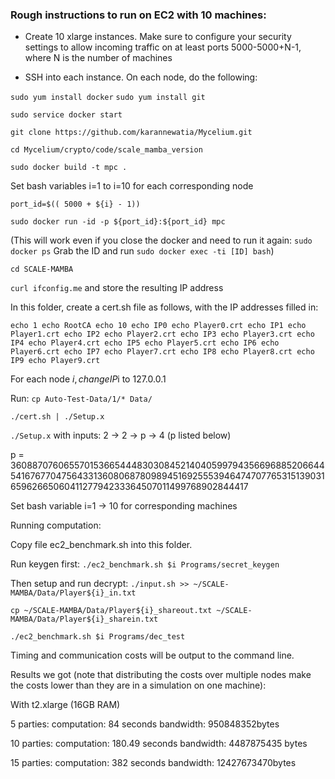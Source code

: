 ### Rough instructions to run on EC2 with 10 machines:

- Create 10 xlarge instances. Make sure to configure your security settings to allow incoming traffic on at least ports 5000-5000+N-1, where N is the number of machines

- SSH into each instance. On each node, do the following:

`sudo yum install docker`
`sudo yum install git`

`sudo service docker start`

`git clone https://github.com/karannewatia/Mycelium.git`

`cd Mycelium/crypto/code/scale_mamba_version`

`sudo docker build -t mpc . `

Set bash variables i=1 to i=10 for each corresponding node

`port_id=$(( 5000 + ${i} - 1))`

`sudo docker run -id -p ${port_id}:${port_id} mpc `

(This will work even if you close the docker and need  to run it again:
`sudo docker ps`
Grab the ID and run `sudo docker exec -ti [ID] bash`)

`cd SCALE-MAMBA`

`curl ifconfig.me` and store the resulting IP address

In this folder, create a cert.sh file as follows, with the IP addresses filled in:

`echo 1
echo RootCA
echo 10
echo IP0
echo Player0.crt
echo IP1
echo Player1.crt
echo IP2
echo Player2.crt
echo IP3
echo Player3.crt
echo IP4
echo Player4.crt
echo IP5
echo Player5.crt
echo IP6
echo Player6.crt
echo IP7
echo Player7.crt
echo IP8
echo Player8.crt
echo IP9
echo Player9.crt`

For each node $i, change IP$i to 127.0.0.1

Run:
`cp Auto-Test-Data/1/* Data/`

`./cert.sh | ./Setup.x`

`./Setup.x` with inputs: 2 -> 2 -> p -> 4 (p listed below)

p = 3608870760655701536654448303084521404059979435669688520664454167677047564331360806878098945169255539464747077653151390316596266506041127794233364507011499768902844417

Set bash variable i=1 -> 10 for corresponding machines

Running computation:

Copy file ec2_benchmark.sh into this folder.

Run keygen first:
`./ec2_benchmark.sh $i Programs/secret_keygen`

Then setup and run decrypt:
`./input.sh >> ~/SCALE-MAMBA/Data/Player${i}_in.txt`

`cp ~/SCALE-MAMBA/Data/Player${i}_shareout.txt ~/SCALE-MAMBA/Data/Player${i}_sharein.txt`

`./ec2_benchmark.sh $i Programs/dec_test `


Timing and communication costs will be output to the command line.


Results we got (note that distributing the costs over multiple nodes make the costs lower than they are in a simulation on one machine):

With t2.xlarge (16GB RAM)

5 parties:
computation:  84 seconds
bandwidth:  950848352bytes

10 parties:
computation: 180.49 seconds
bandwidth:  4487875435 bytes

15 parties:
computation:  382 seconds
bandwidth:   12427673470bytes

